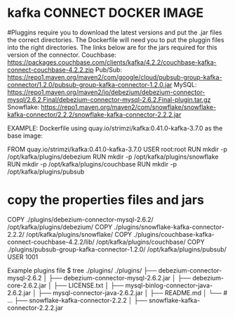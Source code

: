 # kafka CONNECT DOCKER IMAGE

#Pluggins require you to download the latest versions and put the .jar files the correct directories.  The Dockerfile will need you to put the pluggin files into the right directories.  The links below are for the jars required for this version of the connector.
Couchbase:  https://packages.couchbase.com/clients/kafka/4.2.2/couchbase-kafka-connect-couchbase-4.2.2.zip
Pub/Sub:    https://repo1.maven.org/maven2/com/google/cloud/pubsub-group-kafka-connector/1.2.0/pubsub-group-kafka-connector-1.2.0.jar
MySQL:      https://repo1.maven.org/maven2/io/debezium/debezium-connector-mysql/2.6.2.Final/debezium-connector-mysql-2.6.2.Final-plugin.tar.gz
Snowflake:  https://repo1.maven.org/maven2/com/snowflake/snowflake-kafka-connector/2.2.2/snowflake-kafka-connector-2.2.2.jar

EXAMPLE: Dockerfile using quay.io/strimzi/kafka:0.41.0-kafka-3.7.0 as the base image:

FROM quay.io/strimzi/kafka:0.41.0-kafka-3.7.0
USER root:root
RUN mkdir -p /opt/kafka/plugins/debezium
RUN mkdir -p /opt/kafka/plugins/snowflake
RUN mkdir -p /opt/kafka/plugins/couchbase
RUN mkdir -p /opt/kafka/plugins/pubsub
# copy the properties files and jars
COPY ./plugins/debezium-connector-mysql-2.6.2/ /opt/kafka/plugins/debezium/
COPY ./plugins/snowflake-kafka-connector-2.2.2/ /opt/kafka/plugins/snowflake/
COPY ./plugins/couchbase-kafka-connect-couchbase-4.2.2/lib/ /opt/kafka/plugins/couchbase/
COPY ./plugins/pubsub-group-kafka-connector-1.2.0/ /opt/kafka/plugins/pubsub/
USER 1001


Example plugins file
$ tree ./plugins/
./plugins/
├── debezium-connector-mysql-2.6.2
│   ├── debezium-connector-mysql-2.6.2.jar
│   ├── debezium-core-2.6.2.jar
│   ├── LICENSE.txt
│   ├── mysql-binlog-connector-java-2.6.2.jar
│   ├── mysql-connector-java-2.6.2.jar
│   ├── README.md
│   └── # ...
├── snowflake-kafka-connector-2.2.2
│   ├── snowflake-kafka-connector-2.2.2.jar
